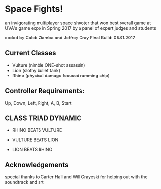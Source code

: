 # Space Fights!
an invigorating multiplayer space shooter that won best overall game at UVA's game expo in Spring 2017 by a panel of expert judges and students

coded by Caleb Ziamba and Jeffrey Gray
Final Build: 05.01.2017


## Current Classes
* Vulture (nimble ONE-shot assassin)
* Lion (slothy bullet tank)
* Rhino (physical damage focused ramming ship)

## Controller Requirements: 
Up, Down, Left, Right, A, B, Start

## CLASS TRIAD DYNAMIC
* RHINO BEATS VULTURE

* VULTURE BEATS LION

* LION BEATS RHINO

## Acknowledgements
special thanks to Carter Hall and Will Grayeski for helping out with the soundtrack and art
